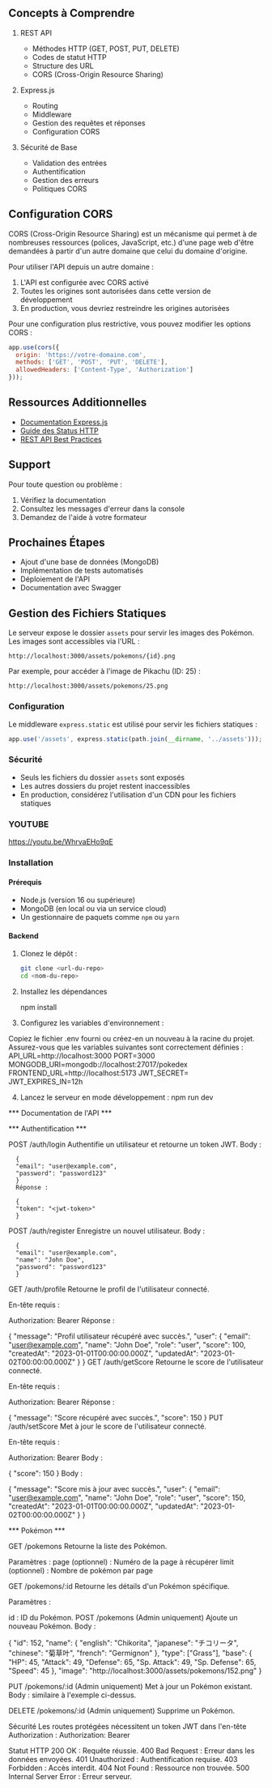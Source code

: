 ## Concepts à Comprendre
1. REST API
   - Méthodes HTTP (GET, POST, PUT, DELETE)
   - Codes de statut HTTP
   - Structure des URL
   - CORS (Cross-Origin Resource Sharing)

2. Express.js
   - Routing
   - Middleware
   - Gestion des requêtes et réponses
   - Configuration CORS

3. Sécurité de Base
   - Validation des entrées
   - Authentification
   - Gestion des erreurs
   - Politiques CORS

## Configuration CORS
CORS (Cross-Origin Resource Sharing) est un mécanisme qui permet à de nombreuses ressources (polices, JavaScript, etc.) d'une page web d'être demandées à partir d'un autre domaine que celui du domaine d'origine.

Pour utiliser l'API depuis un autre domaine :
1. L'API est configurée avec CORS activé
2. Toutes les origines sont autorisées dans cette version de développement
3. En production, vous devriez restreindre les origines autorisées

Pour une configuration plus restrictive, vous pouvez modifier les options CORS :

```javascript
app.use(cors({
  origin: 'https://votre-domaine.com',
  methods: ['GET', 'POST', 'PUT', 'DELETE'],
  allowedHeaders: ['Content-Type', 'Authorization']
}));
```

## Ressources Additionnelles
- [Documentation Express.js](https://expressjs.com/fr/)
- [Guide des Status HTTP](https://developer.mozilla.org/fr/docs/Web/HTTP/Status)
- [REST API Best Practices](https://restfulapi.net/)

## Support
Pour toute question ou problème :
1. Vérifiez la documentation
2. Consultez les messages d'erreur dans la console
3. Demandez de l'aide à votre formateur

## Prochaines Étapes
- Ajout d'une base de données (MongoDB)
- Implémentation de tests automatisés
- Déploiement de l'API
- Documentation avec Swagger

## Gestion des Fichiers Statiques
Le serveur expose le dossier `assets` pour servir les images des Pokémon. Les images sont accessibles via l'URL :
```
http://localhost:3000/assets/pokemons/{id}.png
```

Par exemple, pour accéder à l'image de Pikachu (ID: 25) :
```
http://localhost:3000/assets/pokemons/25.png
```

### Configuration
Le middleware `express.static` est utilisé pour servir les fichiers statiques :
```javascript
app.use('/assets', express.static(path.join(__dirname, '../assets')));
```

### Sécurité
- Seuls les fichiers du dossier `assets` sont exposés
- Les autres dossiers du projet restent inaccessibles
- En production, considérez l'utilisation d'un CDN pour les fichiers statiques

### YOUTUBE ###

https://youtu.be/WhrvaEHo9qE

### Installation

#### Prérequis
- Node.js (version 16 ou supérieure)
- MongoDB (en local ou via un service cloud)
- Un gestionnaire de paquets comme `npm` ou `yarn`

#### Backend
1. Clonez le dépôt :
   ```bash
   git clone <url-du-repo>
   cd <nom-du-repo>

2. Installez les dépendances

   npm install

3. Configurez les variables d'environnement :

Copiez le fichier .env fourni ou créez-en un nouveau à la racine du projet.
Assurez-vous que les variables suivantes sont correctement définies :
   API_URL=http://localhost:3000
   PORT=3000
   MONGODB_URI=mongodb://localhost:27017/pokedex
   FRONTEND_URL=http://localhost:5173
   JWT_SECRET=<votre-secret-jwt>
   JWT_EXPIRES_IN=12h

4. Lancez le serveur en mode développement :
   npm run dev

*** Documentation de l'API ***

*** Authentification ***

   POST /auth/login
      Authentifie un utilisateur et retourne un token JWT.
      Body :

      {
      "email": "user@example.com",
      "password": "password123"
      }
      Réponse :

      {
      "token": "<jwt-token>"
      }

   POST /auth/register
      Enregistre un nouvel utilisateur.
      Body :

      {
      "email": "user@example.com",
      "name": "John Doe",
      "password": "password123"
      }

   GET /auth/profile
   Retourne le profil de l'utilisateur connecté.

   En-tête requis :

   Authorization: Bearer <jwt-token>
   Réponse :

   {
   "message": "Profil utilisateur récupéré avec succès.",
   "user": {
      "email": "user@example.com",
      "name": "John Doe",
      "role": "user",
      "score": 100,
      "createdAt": "2023-01-01T00:00:00.000Z",
      "updatedAt": "2023-01-02T00:00:00.000Z"
   }
   }
   GET /auth/getScore
   Retourne le score de l'utilisateur connecté.

   En-tête requis :

   Authorization: Bearer <jwt-token>
   Réponse :

   {
   "message": "Score récupéré avec succès.",
   "score": 150
   }
   PUT /auth/setScore
   Met à jour le score de l'utilisateur connecté.

   En-tête requis :

   Authorization: Bearer <jwt-token>
   Body :

   {
   "score": 150
   }
   Body :

   {
   "message": "Score mis à jour avec succès.",
   "user": {
      "email": "user@example.com",
      "name": "John Doe",
      "role": "user",
      "score": 150,
      "createdAt": "2023-01-01T00:00:00.000Z",
      "updatedAt": "2023-01-02T00:00:00.000Z"
   }
   }

*** Pokémon ***

   GET /pokemons
   Retourne la liste des Pokémon.

   Paramètres :
      page (optionnel) : Numéro de la page à récupérer
      limit (optionnel) : Nombre de pokémon par page

   GET /pokemons/:id
   Retourne les détails d'un Pokémon spécifique.

   Paramètres :

   id : ID du Pokémon.
   POST /pokemons (Admin uniquement)
   Ajoute un nouveau Pokémon.
   Body :

   {
   "id": 152,
   "name": {
      "english": "Chikorita",
      "japanese": "チコリータ",
      "chinese": "菊草叶",
      "french": "Germignon"
   },
   "type": ["Grass"],
   "base": {
      "HP": 45,
      "Attack": 49,
      "Defense": 65,
      "Sp. Attack": 49,
      "Sp. Defense": 65,
      "Speed": 45
   },
   "image": "http://localhost:3000/assets/pokemons/152.png"
   }

   PUT /pokemons/:id (Admin uniquement)
   Met à jour un Pokémon existant.
   Body : similaire à l'exemple ci-dessus.

   DELETE /pokemons/:id (Admin uniquement)
   Supprime un Pokémon.

Sécurité
   Les routes protégées nécessitent un token JWT dans l'en-tête Authorization :
   Authorization: Bearer <jwt-token>

Statut HTTP
   200 OK : Requête réussie.
   400 Bad Request : Erreur dans les données envoyées.
   401 Unauthorized : Authentification requise.
   403 Forbidden : Accès interdit.
   404 Not Found : Ressource non trouvée.
   500 Internal Server Error : Erreur serveur.